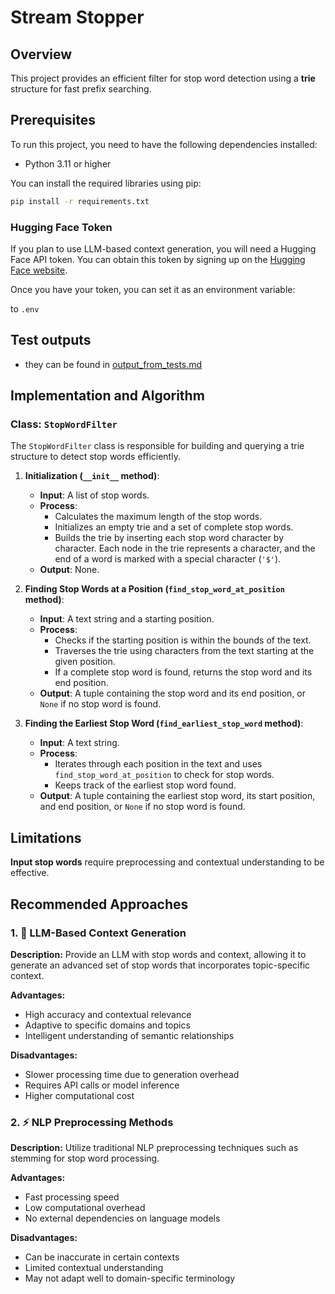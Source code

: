 # Stream Stopper

## Overview
This project provides an efficient filter for stop word detection using a **trie** structure for fast prefix searching.

## Prerequisites


To run this project, you need to have the following dependencies installed:

- Python 3.11 or higher

You can install the required libraries using pip:

```bash
pip install -r requirements.txt
```

### Hugging Face Token

If you plan to use LLM-based context generation, you will need a Hugging Face API token. You can obtain this token by signing up on the [Hugging Face website](https://huggingface.co/).

Once you have your token, you can set it as an environment variable:

to `.env`


## Test outputs
- they can be found in [output_from_tests.md](output_from_tests.md)



## Implementation and Algorithm

### Class: `StopWordFilter`

The `StopWordFilter` class is responsible for building and querying a trie structure to detect stop words efficiently.

1. **Initialization (`__init__` method)**:
   - **Input**: A list of stop words.
   - **Process**:
     - Calculates the maximum length of the stop words.
     - Initializes an empty trie and a set of complete stop words.
     - Builds the trie by inserting each stop word character by character. Each node in the trie represents a character, and the end of a word is marked with a special character (`'$'`).
   - **Output**: None.

2. **Finding Stop Words at a Position (`find_stop_word_at_position` method)**:
   - **Input**: A text string and a starting position.
   - **Process**:
     - Checks if the starting position is within the bounds of the text.
     - Traverses the trie using characters from the text starting at the given position.
     - If a complete stop word is found, returns the stop word and its end position.
   - **Output**: A tuple containing the stop word and its end position, or `None` if no stop word is found.

3. **Finding the Earliest Stop Word (`find_earliest_stop_word` method)**:
   - **Input**: A text string.
   - **Process**:
     - Iterates through each position in the text and uses `find_stop_word_at_position` to check for stop words.
     - Keeps track of the earliest stop word found.
   - **Output**: A tuple containing the earliest stop word, its start position, and end position, or `None` if no stop word is found.

## Limitations

**Input stop words** require preprocessing and contextual understanding to be effective. 

## Recommended Approaches

### 1. 🤖 LLM-Based Context Generation

**Description:** Provide an LLM with stop words and context, allowing it to generate an advanced set of stop words that incorporates topic-specific context.

**Advantages:**
- High accuracy and contextual relevance
- Adaptive to specific domains and topics
- Intelligent understanding of semantic relationships

**Disadvantages:**
- Slower processing time due to generation overhead
- Requires API calls or model inference
- Higher computational cost

### 2. ⚡ NLP Preprocessing Methods

**Description:** Utilize traditional NLP preprocessing techniques such as stemming for stop word processing.

**Advantages:**
- Fast processing speed
- Low computational overhead
- No external dependencies on language models

**Disadvantages:**
- Can be inaccurate in certain contexts
- Limited contextual understanding
- May not adapt well to domain-specific terminology

